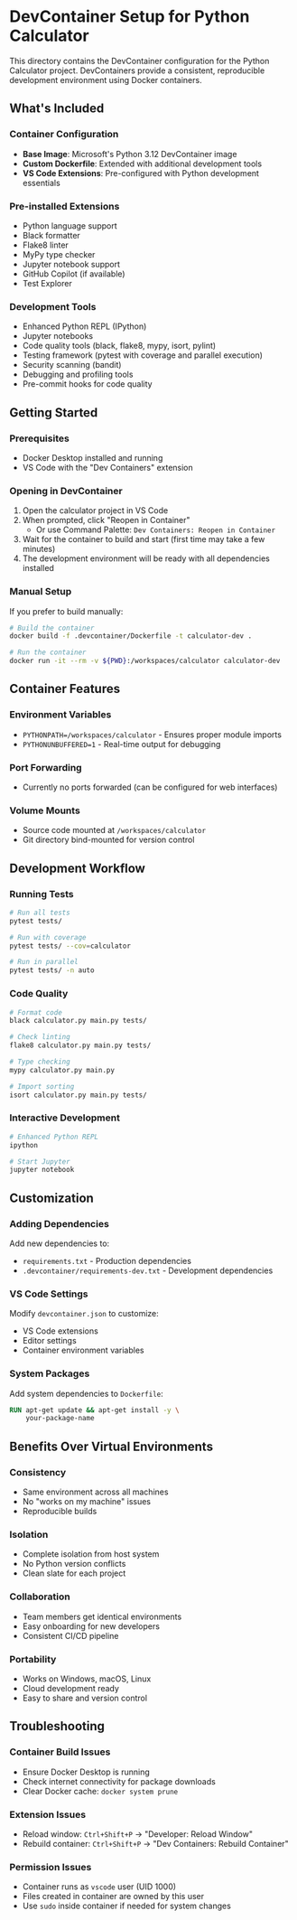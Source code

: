 # DevContainer Setup for Python Calculator

This directory contains the DevContainer configuration for the Python Calculator project. DevContainers provide a consistent, reproducible development environment using Docker containers.

## What's Included

### Container Configuration
- **Base Image**: Microsoft's Python 3.12 DevContainer image
- **Custom Dockerfile**: Extended with additional development tools
- **VS Code Extensions**: Pre-configured with Python development essentials

### Pre-installed Extensions
- Python language support
- Black formatter
- Flake8 linter  
- MyPy type checker
- Jupyter notebook support
- GitHub Copilot (if available)
- Test Explorer

### Development Tools
- Enhanced Python REPL (IPython)
- Jupyter notebooks
- Code quality tools (black, flake8, mypy, isort, pylint)
- Testing framework (pytest with coverage and parallel execution)
- Security scanning (bandit)
- Debugging and profiling tools
- Pre-commit hooks for code quality

## Getting Started

### Prerequisites
- Docker Desktop installed and running
- VS Code with the "Dev Containers" extension

### Opening in DevContainer
1. Open the calculator project in VS Code
2. When prompted, click "Reopen in Container"
   - Or use Command Palette: `Dev Containers: Reopen in Container`
3. Wait for the container to build and start (first time may take a few minutes)
4. The development environment will be ready with all dependencies installed

### Manual Setup
If you prefer to build manually:
```bash
# Build the container
docker build -f .devcontainer/Dockerfile -t calculator-dev .

# Run the container
docker run -it --rm -v ${PWD}:/workspaces/calculator calculator-dev
```

## Container Features

### Environment Variables
- `PYTHONPATH=/workspaces/calculator` - Ensures proper module imports
- `PYTHONUNBUFFERED=1` - Real-time output for debugging

### Port Forwarding
- Currently no ports forwarded (can be configured for web interfaces)

### Volume Mounts
- Source code mounted at `/workspaces/calculator`
- Git directory bind-mounted for version control

## Development Workflow

### Running Tests
```bash
# Run all tests
pytest tests/

# Run with coverage
pytest tests/ --cov=calculator

# Run in parallel
pytest tests/ -n auto
```

### Code Quality
```bash
# Format code
black calculator.py main.py tests/

# Check linting
flake8 calculator.py main.py tests/

# Type checking
mypy calculator.py main.py

# Import sorting
isort calculator.py main.py tests/
```

### Interactive Development
```bash
# Enhanced Python REPL
ipython

# Start Jupyter
jupyter notebook
```

## Customization

### Adding Dependencies
Add new dependencies to:
- `requirements.txt` - Production dependencies
- `.devcontainer/requirements-dev.txt` - Development dependencies

### VS Code Settings
Modify `devcontainer.json` to customize:
- VS Code extensions
- Editor settings
- Container environment variables

### System Packages
Add system dependencies to `Dockerfile`:
```dockerfile
RUN apt-get update && apt-get install -y \
    your-package-name
```

## Benefits Over Virtual Environments

### Consistency
- Same environment across all machines
- No "works on my machine" issues
- Reproducible builds

### Isolation  
- Complete isolation from host system
- No Python version conflicts
- Clean slate for each project

### Collaboration
- Team members get identical environments
- Easy onboarding for new developers
- Consistent CI/CD pipeline

### Portability
- Works on Windows, macOS, Linux
- Cloud development ready
- Easy to share and version control

## Troubleshooting

### Container Build Issues
- Ensure Docker Desktop is running
- Check internet connectivity for package downloads
- Clear Docker cache: `docker system prune`

### Extension Issues
- Reload window: `Ctrl+Shift+P` → "Developer: Reload Window"
- Rebuild container: `Ctrl+Shift+P` → "Dev Containers: Rebuild Container"

### Permission Issues
- Container runs as `vscode` user (UID 1000)
- Files created in container are owned by this user
- Use `sudo` inside container if needed for system changes